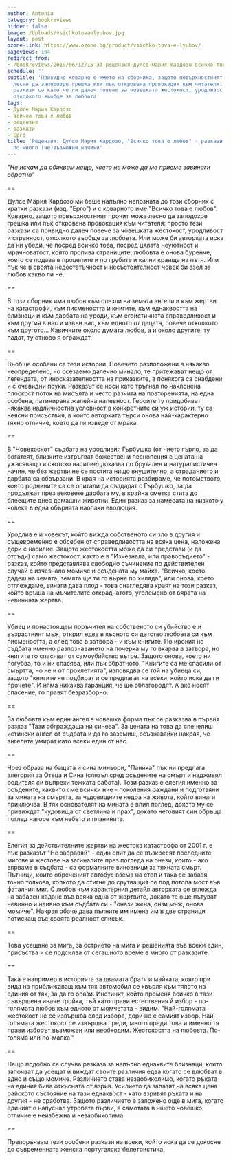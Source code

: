```yaml
---
author: Antonia
category: bookreviews
hidden: false
image: /Uploads/vsichkotovaelyubov.jpg
layout: post
ozone-link: https://www.ozone.bg/product/vsichko-tova-e-lyubov/
pageviews: 104
redirect_from:
- /bookreviews/2019/06/12/15-33-рецензия-дулсе-мария-кардозо-всичко-това-е-любов-за-любовта-по-много-не-възможни-начини
schedule: ''
subtitle: 'Привидно коварно е името на сборника, защото повърхностният прочит може
  лесно да заподозре грешка или пък откровена провокация към читателя: просто тези
  разкази са като че ли далеч повече за човешката жестокост, уродливост и странност,
  отколкото въобще за любовта'
tags:
- Дулсе Мария Кардозо
- всичко това е любов
- рецензия
- разкази
- Ерго
title: 'Рецензия: Дулсе Мария Кардозо, "Всичко това е любов" - разкази за любовта
  по много (не)възможни начини'
---
```


_"Не искам да обиквам нещо, което не може да ме приеме завинаги обратно"_

\==

Дулсе Мария Кардозо ми беше напълно непозната до този сборник с кратки разкази (изд. "Ерго") и с коварното име "Всичко това е любов". Коварно, защото повърхностният прочит може лесно да заподозре грешка или пък откровена провокация към читателя: просто тези разкази са привидно далеч повече за човешката жестокост, уродливост и странност, отколкото въобще за любовта. Или може би авторката иска да ни убеди, че посред всичко това, посред цялата неуютност и мрачноватост, която пропива страниците, любовта е онова буренче, което се подава в процепите и по грубите и кални краища на пътя. Или пък че в своята недостатъчност и несъстоятелност човек би взел за любов какво ли не. 

\==

В този сборник има любов към слезли на земята ангели и към жертви на катастрофи, към писмеността и книгите, към еднаквостта на близнаци и към дарбата на уроди, към егоистичната справедливост и към другия в нас и извън нас, към едното от децата, повече отколкото към другото... Кавичките около думата любов, а и около другите, ту падат, ту отново я ограждат. 

\==

Въобще особени са тези истории. Повечето разположени в някакво неопределено, но осезаемо далечно минало, те притежават нещо от легендата, от иносказателността на приказките, а понякога са снабдени и с очевидни поуки. Разказът се носи като тръгнал по наклонена плоскост поток на мисълта и често разчита на повторенията, на една особена, патинирана жалейна напевност. Героите ту придобиват някаква надличностна условност в конкретните си уж истории, ту са неясни присъствия, в които авторката търси онова най-характерно тяхно отличие, което да ги изведе от мрака. 

\==

В "Човекоскот" съдбата на уродливия Гърбушко (от чието гърло, за да богатеят, близките изтръгват божествени песнопения с цената на ужасяващо и скотско насилие) доказва по брутален и натуралистичен начин, че без жертви не се постига нищо внушително, а страданието и дарбата са обвързани. В края на историята разбираме, че потомството, което роднините са се опитали да създадат с Гърбушко, за да продължат през вековете дарбата му, в крайна сметка стига до блеещите днес домашни животни. Един разказ за намесата на низкото у човека в една обърната наопаки еволюция. 

\==

Уродлив е и човекът, който вижда собственото си зло в другия и същевременно е обсебен от справедливостта на всяка цена, наложена дори с насилие. Защото жестокостта може да си представи (и да отсъди) само жестокост, както е в "Изчезнала, или правосъдието" - разказ, който представлява свободно съчинение по действителен случай с изчезнало момиче и осъдената му майка. "Всичко, което дадеш на земята, земята ще ти го върне по хиляда", или онова, което отглеждаме, винаги дава плод - това онагледява краят на този разказ, който връща на мъчителите откраднатото, уголемено от вярата на невинната жертва.

\==

Убиец и понастоящем поръчител на собственото си убийство е и възрастният мъж, открил едва в късното си детство любовта си към писмеността, а след това в затвора - и към книгите. По ирония на съдбата именно разпознаването на почерка му го вкарва в затвора, но книгите го спасяват от самоубийство вътре. Защото онова, което ни погубва, то и ни спасява, или пък обратното. "Книгите са ме спасили от смъртта, но не и от проклетията", изповядва се той на убиеца си, защото "книгите не подбират и се предлагат на всеки, който иска да ги прочете". И няма никаква гаранция, че ще облагородят. А ако носят спасение, го правят безразборно. 

\==

За любовта към един ангел в човешка форма пък се разказва в първия разказ "Тази обграждаща ни синева". За цената на това да спечелиш истински ангел от съдбата и да го заземиш, осъзнавайки накрая, че ангелите умират като всеки един от нас. 

\==

Чрез образа на бащата и сина миньори, "Паника" пък ни предлага алегория за Отеца и Сина (слязъл сред осъдените на смърт и надживял родителя си въпреки тежката работа). Този разказ е елегия именно за осъдените, каквито сме всички ние - поколения раждани и подготвяни за мината на смъртта, за чудовищните недра на живота, който винаги приключва. В тях основателят на мината е впил поглед, докато му се привиждат "чудовища от светлина и прах", докато неговият син обръща поглед нагоре към небето и планините.

\==

Елегия за действителните жертви на жестока катастрофа от 2001 г. е пък разказът "Не забравяй" - един опит да се възкресят последните мигове и жестове на загиналите през погледа на онези, които - ако вярваме в съдбата - са формалните виновници за тяхната смърт. Пътници, които обреченият автобус взема на стоп и така се забавя точно толкова, колкото да стигне до срутващия се под потопа мост във фаталния миг. С любов към характерния детайл авторката се вглежда на забавен каданс във всяка една от жертвите, докато те още пътуват невинно и наивно към съдбата си - "онази жена, онзи мъж, онова момиче". Накрая обаче дава пълните им имена им в две страници потискащ със своята реалност списък.

\==

Това усещане за мига, за острието на мига и решенията във всеки един, присъства и се подсилва от сегашното време в много от разказите. 

\==

Така е например в историята за двамата братя и майката, която при вида на приближаващ към тях автомобил се хвърля към тялото на единия от тях, за да го опази. Инстинкт, който променя всичко в тази съвършена иначе тройка, тъй като прави естествения й избор - по-голямата любов към едното от момчетата - видим. "Най-голямата жестокост не се извършва след избора, дори не е самият избор. Най-голямата жестокост се извършва преди, много преди това и именно тя прави изборът възможен или необходим. Жестокостта на любовта. По-голяма или по-малка."

\==

Нещо подобно се случва разказа за напълно еднаквите близнаци, които започват да усещат и виждат своите различия едва когато се влюбват в едно и също момиче. Различието става незаобиколимо, когато ръката на единия бива откъсната от взрив. Усилието да запазят на всяка цена райското състояние на тази еднаквост - като взривят ръката и на другия - не сработва. Защото различието е заложено още в мига, когато единият е напуснал утробата първи, а самотата в ншето човешко отличие е неизбежна и незаобиколима.  

\==

Препоръчвам тези особени разкази на всеки, който иска да се докосне до съвременната женска португалска белетристика.